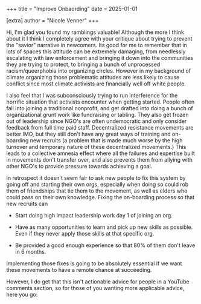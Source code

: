 +++
title = "Improve Onbaording"
date = 2025-01-01

[extra]
author = "Nicole Venner"
+++


Hi, I'm glad you found my ramblings valuable! Although the more I think about it I think I completely agree with your critique about trying to prevent the "savior" narrative in newcomers. Its good for me to remember that in lots of spaces this attitude can be extremely damaging, from needlessly escalating with law enforcement and bringing it down into the communities they are trying to protect, to bringing a bunch of unprocessed racism/queerphobia into organizing circles. However in my background of climate organizing those problematic attitudes are less likely to cause conflict since most climate activists are financially well off white people.

I also feel that I was subconsciously trying to run interference for the horrific situation that activists encounter when getting started. People often fall into joining a traditional nonprofit, and get drafted into doing a bunch of organizational grunt work like fundraising or tabling. They also get frozen out of leadership since NGO's are often undemocratic and only consider feedback from full time paid staff. Decentralized resistance movements are better IMO, but they still don't have any great ways of training and on-boarding new recruits (a problem that is made much worse by the high turnover and temporary nature of these decentralized movements.) This leads to a collective amnesia effect where all the failures and expertise built in movements don't transfer over, and also prevents them from allying with other NGO's to provide pressure towards achieving a goal.

In retrospect it doesn't seem fair to ask new people to fix this system by going off and starting their own orgs, especially when doing so could rob them of friendships that tie them to the movement, as well as elders who could pass on their own knowledge. Fixing the on-boarding process so that new recruits can

- Start doing high impact leadership work day 1 of joining an org.

- Have as many opportunities to learn and pick up new skills as possible. Even if they never apply those skills at that specific org.

- Be provided a good enough experience so that 80% of them don't leave in 6 months.

Implementing those fixes is going to be absolutely essential if we want these movements to have a remote chance at succeeding.

However, I do get that this isn't actionable advice for people in a YouTube comments section, so for those of you wanting more applicable advice, here you go:
